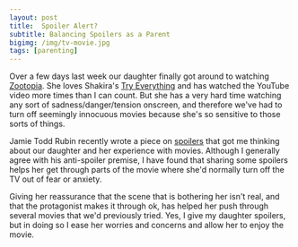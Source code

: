 ```yaml
---
layout: post
title:  Spoiler Alert?
subtitle: Balancing Spoilers as a Parent 
bigimg: /img/tv-movie.jpg
tags: [parenting]
---
```


Over a few days last week our daughter finally got around to watching [Zootopia](http://movies.disney.com/zootopia). She loves Shakira's [Try Everything](https://youtu.be/c6rP-YP4c5I) and has watched the YouTube video more times than I can count. But she has a very hard time watching any sort of sadness/danger/tension onscreen, and therefore we've had to turn off seemingly innocuous movies because she's so sensitive to those sorts of things. 

Jamie Todd Rubin recently wrote a piece on [spoilers](http://www.jamierubin.net/2017/04/10/spoiler-alert/) that got me thinking about our daughter and her experience with movies. Although I generally agree with his anti-spoiler premise, I have found that sharing some spoilers helps her get through parts of the movie where she'd normally turn off the TV out of fear or anxiety. 

Giving her reassurance that the scene that is bothering her isn't real, and that the protagonist makes it through ok, has helped her push through several movies that we'd previously tried. Yes, I give my daughter spoilers, but in doing so I ease her worries and concerns and allow her to enjoy the movie.